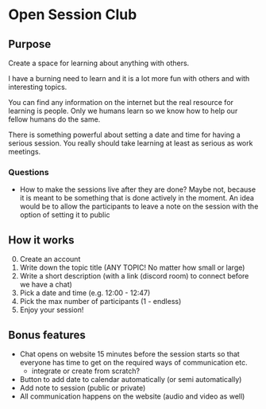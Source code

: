 # Open Session Club

## Purpose

Create a space for learning about anything with others.

I have a burning need to learn and it is a lot more fun with others and with interesting topics.

You can find any information on the internet but the real resource for learning is people.
Only we humans learn so we know how to help our fellow humans do the same.

There is something powerful about setting a date and time for having a serious session. You really should take learning at least as serious as work meetings.

### Questions

- How to make the sessions live after they are done?
  Maybe not, because it is meant to be something that is done actively in the moment.
  An idea would be to allow the participants to leave a note on the session with the option of setting it to public

## How it works

0. Create an account
1. Write down the topic title (ANY TOPIC! No matter how small or large)
2. Write a short description (with a link (discord room) to connect before we have a chat)
3. Pick a date and time (e.g. 12:00 - 12:47)
4. Pick the max number of participants (1 - endless)
5. Enjoy your session!

## Bonus features

- Chat opens on website 15 minutes before the session starts so that everyone has time to get on the required ways of communication etc.
  - integrate or create from scratch?
- Button to add date to calendar automatically (or semi automatically)
- Add note to session (public or private)
- All communication happens on the website (audio and video as well)
